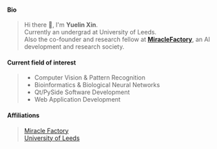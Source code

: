 #### Bio
> Hi there 👋, I'm **Yuelin Xin**.  
> Currently an undergrad at University of Leeds.  
> Also the co-founder and research fellow at [**MiracleFactory**](https://miraclefactory.co/), an AI development and research society.  

#### Current field of interest
> * Computer Vision & Pattern Recognition  
> * Bioinformatics & Biological Neural Networks  
> * Qt/PySide Software Development  
> * Web Application Development

#### Affiliations
> [Miracle Factory](https://miraclefactory.co/)  
> [University of Leeds](https://www.leeds.ac.uk/)
